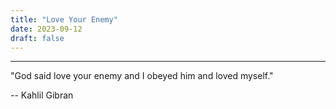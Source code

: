 ```yaml
---
title: "Love Your Enemy"
date: 2023-09-12
draft: false
---
```


***

"God said love your enemy and I obeyed him and loved myself."

-- Kahlil Gibran